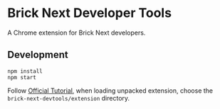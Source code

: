 # Brick Next Developer Tools

A Chrome extension for Brick Next developers.

## Development

```
npm install
npm start
```

Follow [Official Tutorial](https://developer.chrome.com/extensions/getstarted), when loading unpacked extension, choose the `brick-next-devtools/extension` directory.

